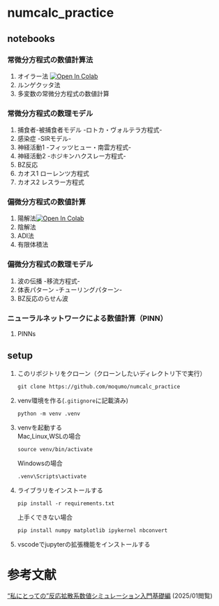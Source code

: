 # numcalc_practice
## notebooks
### 常微分方程式の数値計算法
1. オイラー法 [![Open In Colab](https://colab.research.google.com/assets/colab-badge.svg)](https://colab.research.google.com/github/moqumo/numcalc_practice/blob/ODE/notebooks/ODE/01_euler_method.ipynb)
2. ルンゲクッタ法
3. 多変数の常微分方程式の数値計算   
### 常微分方程式の数理モデル
1. 捕食者-被捕食者モデル -ロトカ・ヴォルテラ方程式-
2. 感染症 -SIRモデル-
3. 神経活動1 -フィッツヒュー・南雲方程式-
4. 神経活動2 -ホジキンハクスレー方程式-
5. BZ反応
6. カオス1 ローレンツ方程式
7. カオス2 レスラー方程式   
### 偏微分方程式の数値計算
1. 陽解法[![Open In Colab](https://colab.research.google.com/assets/colab-badge.svg)](https://colab.research.google.com/github/moqumo/numcalc_practice/blob/main/notebooks/PDE/01_explicit_method.ipynb)
3. 陰解法
4. ADI法
5. 有限体積法
### 偏微分方程式の数理モデル
1. 波の伝播 -移流方程式-
2. 体表パターン -チューリングパターン-
3. BZ反応のらせん波

### ニューラルネットワークによる数値計算（PINN）
1. PINNs

## setup
1. このリポジトリをクローン（クローンしたいディレクトリ下で実行）
    ```
    git clone https://github.com/moqumo/numcalc_practice
    ```
2. venv環境を作る(``.gitignore``に記載済み)   
    ```
    python -m venv .venv
    ```
3. venvを起動する   
    Mac,Linux,WSLの場合
    ```
    source venv/bin/activate
    ```
    Windowsの場合
    ```
    .venv\Scripts\activate
    ```
4. ライブラリをインストールする
    ```
    pip install -r requirements.txt
    ```
    上手くできない場合
    ```
    pip install numpy matplotlib ipykernel nbconvert
    ```
5. vscodeでjupyterの拡張機能をインストールする

# 参考文献
[“私にとっての”反応拡散系数値シミュレーション入門基礎編](https://mmc01.es.hokudai.ac.jp/else/cdrom/main_part1.pdf) (2025/01閲覧)


